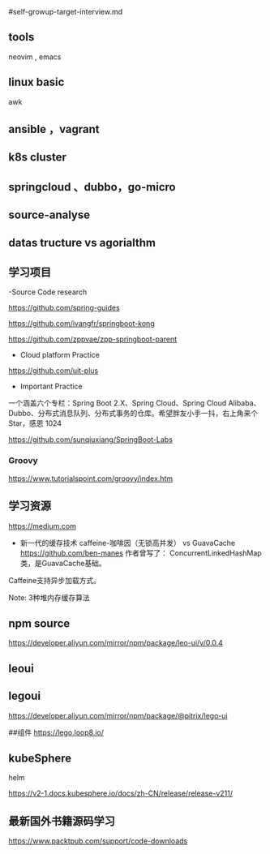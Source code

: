 #self-growup-target-interview.md

## tools

neovim , emacs



## linux basic

awk




## ansible ，vagrant


## k8s cluster



## springcloud 、dubbo，go-micro



## source-analyse



## datas tructure vs agorialthm









## 学习项目
-Source Code research

https://github.com/spring-guides

https://github.com/ivangfr/springboot-kong

https://github.com/zppvae/zpp-springboot-parent


- Cloud platform Practice

https://github.com/uit-plus




- Important Practice

一个涵盖六个专栏：Spring Boot 2.X、Spring Cloud、Spring Cloud Alibaba、Dubbo、分布式消息队列、分布式事务的仓库。希望胖友小手一抖，右上角来个 Star，感恩 1024

https://github.com/sunqiuxiang/SpringBoot-Labs







### Groovy 
https://www.tutorialspoint.com/groovy/index.htm








## 学习资源

https://medium.com



- 新一代的缓存技术
caffeine-咖啡因（无锁高并发） vs GuavaCache 
https://github.com/ben-manes 作者曾写了：
ConcurrentLinkedHashMap类，是GuavaCache基础。

Caffeine支持异步加载方式。

Note: 3种堆内存缓存算法



## npm source

https://developer.aliyun.com/mirror/npm/package/leo-ui/v/0.0.4


## leoui



## legoui
https://developer.aliyun.com/mirror/npm/package/@pitrix/lego-ui


##组件
https://lego.loop8.io/



## kubeSphere

helm

https://v2-1.docs.kubesphere.io/docs/zh-CN/release/release-v211/


## 最新国外书籍源码学习

https://www.packtpub.com/support/code-downloads
